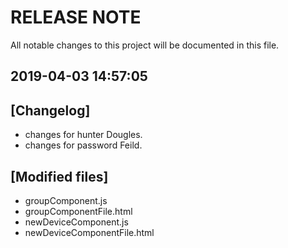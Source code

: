 # RELEASE NOTE
All notable changes to this project will be documented in this file.

## 2019-04-03 14:57:05 
## [Changelog]
- changes for hunter Dougles.
- changes for password Feild.

## [Modified files]
- groupComponent.js
- groupComponentFile.html
- newDeviceComponent.js
- newDeviceComponentFile.html


